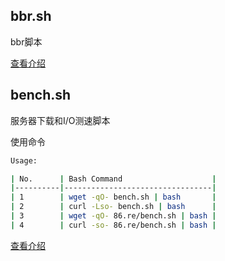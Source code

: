 ## bbr.sh
 bbr脚本


[查看介绍](https://github.com/quniu/tool/wiki/BBR%E4%BD%BF%E7%94%A8%E4%BB%8B%E7%BB%8D)


## bench.sh
服务器下载和I/O测速脚本

使用命令
```bash
Usage:

| No.      | Bash Command                    |
|----------|---------------------------------|
| 1        | wget -qO- bench.sh | bash       |
| 2        | curl -Lso- bench.sh | bash      |
| 3        | wget -qO- 86.re/bench.sh | bash |
| 4        | curl -so- 86.re/bench.sh | bash |
```

[查看介绍](https://github.com/quniu/tool/wiki/bench%E6%B5%8B%E8%AF%95%E8%84%9A%E6%9C%AC%E4%BB%8B%E7%BB%8D)


